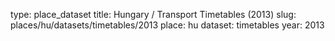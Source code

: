 type: place_dataset
title: Hungary / Transport Timetables (2013)
slug: places/hu/datasets/timetables/2013
place: hu
dataset: timetables
year: 2013
